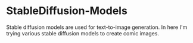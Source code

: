 # StableDiffusion-Models
Stable diffusion models are used for text-to-image generation. In here I'm trying various stable diffusion models to create comic images.
